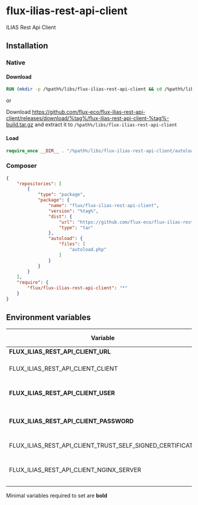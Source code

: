 # flux-ilias-rest-api-client

ILIAS Rest Api Client

## Installation

### Native

#### Download

```dockerfile
RUN (mkdir -p /%path%/libs/flux-ilias-rest-api-client && cd /%path%/libs/flux-ilias-rest-api-client && wget -O - https://github.com/flux-eco/flux-ilias-rest-api-client/releases/download/%tag%/flux-ilias-rest-api-client-%tag%-build.tar.gz | tar -xz --strip-components=1)
```

or

Download https://github.com/flux-eco/flux-ilias-rest-api-client/releases/download/%tag%/flux-ilias-rest-api-client-%tag%-build.tar.gz and extract it to `/%path%/libs/flux-ilias-rest-api-client`

#### Load

```php
require_once __DIR__ . "/%path%/libs/flux-ilias-rest-api-client/autoload.php";
```

### Composer

```json
{
    "repositories": [
        {
            "type": "package",
            "package": {
                "name": "flux/flux-ilias-rest-api-client",
                "version": "%tag%",
                "dist": {
                    "url": "https://github.com/flux-eco/flux-ilias-rest-api-client/releases/download/%tag%/flux-ilias-rest-api-client-%tag%-build.tar.gz",
                    "type": "tar"
                },
                "autoload": {
                    "files": [
                        "autoload.php"
                    ]
                }
            }
        }
    ],
    "require": {
        "flux/flux-ilias-rest-api-client": "*"
    }
}
```

## Environment variables

| Variable | Description | Default value |
|----------| ----------- | ------------- |
| **FLUX_ILIAS_REST_API_CLIENT_URL** | ILIAS url | - |
| FLUX_ILIAS_REST_API_CLIENT_CLIENT | ILIAS client<br>Use *FLUX_ILIAS_REST_API_CLIENT_CLIENT_FILE* for docker secrets | default |
| **FLUX_ILIAS_REST_API_CLIENT_USER** | ILIAS user<br>Use *FLUX_ILIAS_REST_API_CLIENT_USER_FILE* for docker secrets | - |
| **FLUX_ILIAS_REST_API_CLIENT_PASSWORD** | ILIAS password<br>Use *FLUX_ILIAS_REST_API_CLIENT_PASSWORD_FILE* for docker secrets | - |
| FLUX_ILIAS_REST_API_CLIENT_TRUST_SELF_SIGNED_CERTIFICATE | If you use a self signed certificate, you need to trust it manually | false |
| FLUX_ILIAS_REST_API_CLIENT_NGINX_SERVER | If flux-ilias-rest-api is on a Nginx server, you need to enable a workaround for supports all HTTP methods, you need to disable it for support Apache | true |

Minimal variables required to set are **bold**
